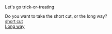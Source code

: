 Let's go trick-or-treating  
  
  
Do you want to take the short cut, or the long way?  
[short cut](short/)  
[Long way](long/)